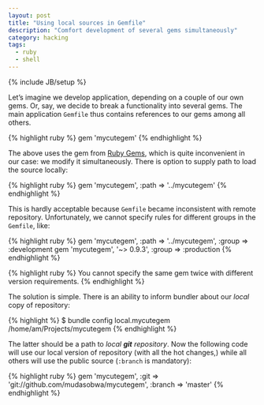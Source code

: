 ```yaml
---
layout: post
title: "Using local sources in Gemfile"
description: "Comfort development of several gems simultaneously"
category: hacking
tags:
  - ruby
  - shell
---
```


{% include JB/setup %}

Let’s imagine we develop application, depending on a couple of our own gems.
Or, say, we decide to break a functionality into several gems. The main
application `Gemfile` thus contains references to our gems among all others.

{% highlight ruby %}
gem 'mycutegem'
{% endhighlight %}

The above uses the gem from [Ruby Gems](http://rubygems.org), which is quite
inconvenient in our case: we modify it simultaneously. There is option to
supply path to load the source locally:

{% highlight ruby %}
gem 'mycutegem', :path => '../mycutegem'
{% endhighlight %}

This is hardly acceptable because `Gemfile` became inconsistent with remote
repository. Unfortunately, we cannot specify rules for different groups
in the `Gemfile`, like:

{% highlight ruby %}
gem 'mycutegem', :path => '../mycutegem', :group => :development
gem 'mycutegem', '~> 0.9.3', :group => :production
{% endhighlight %}

{% highlight ruby %}
You cannot specify the same gem twice with different version requirements.
{% endhighlight %}

The solution is simple. There is an ability to inform bundler about
our _local_ copy of repository:

{% highlight %}
$ bundle config local.mycutegem /home/am/Projects/mycutegem
{% endhighlight %}

The latter should be a path to _local **git** repository_. Now the
following code will use our local version of repository (with all the
hot changes,) while all others will use the public source (`:branch` is
mandatory):

{% highlight ruby %}
gem 'mycutegem',
    :git => 'git://github.com/mudasobwa/mycutegem',
    :branch => 'master'
{% endhighlight %}

